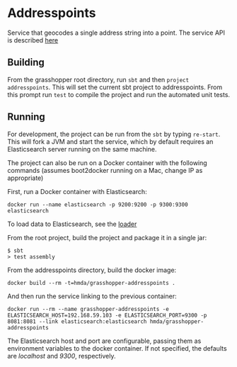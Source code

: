 # Addresspoints

Service that geocodes a single address string into a point. 
The service API is described [here](../docs/point_api_spec.md)


## Building

From the grasshopper root directory, run `sbt` and then `project addresspoints`. This will set the current sbt project to addresspoints.
From this prompt run `test` to compile the project and run the automated unit tests.

## Running

For development, the project can be run from the `sbt` by typing `re-start`. This will fork a JVM and start the service, which by default requires an Elasticsearch server running on the same machine. 

The project can also be run on a Docker container with the following commands (assumes boot2docker running on a Mac, change IP as appropriate)

First, run a Docker container with Elasticsearch:

`docker run --name elasticsearch -p 9200:9200 -p 9300:9300 elasticsearch`

To load data to Elasticsearch, see the [loader](https://github.com/cfpb/grasshopper-loader)

From the root project, build the project and package it in a single jar:

```
$ sbt
> test assembly
````

From the addresspoints directory, build the docker image:

`docker build --rm -t=hmda/grasshopper-addresspoints .`

And then run the service linking to the previous container:

`docker run --rm --name grasshopper-addresspoints -e ELASTICSEARCH_HOST=192.168.59.103 -e ELASTICSEARCH_PORT=9300 -p 8081:8081 --link elasticsearch:elasticsearch hmda/grasshopper-addresspoints`

The Elasticsearch host and port are configurable, passing them as environment variables to the docker container. If not specified, the defaults are _localhost_ and _9300_, respectively.
